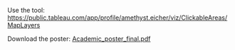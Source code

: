 Use the tool:
https://public.tableau.com/app/profile/amethyst.eicher/viz/ClickableAreas/MapLayers

Download the poster:
[Academic_poster_final.pdf](https://github.com/user-attachments/files/18556921/Academic_poster_final.pdf)
